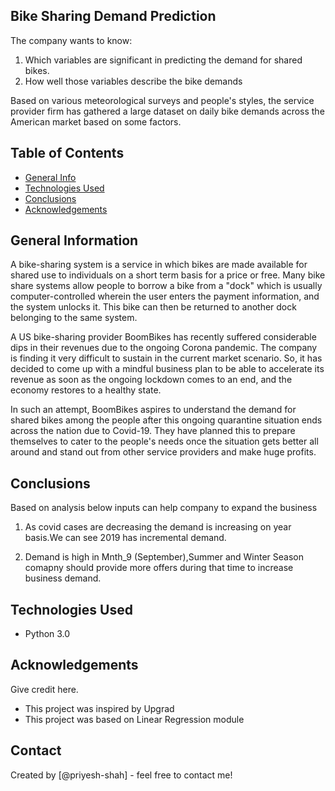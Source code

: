 ## Bike Sharing Demand Prediction
The company wants to know:

1) Which variables are significant in predicting the demand for shared bikes.
2) How well those variables describe the bike demands

Based on various meteorological surveys and people's styles, the service provider firm has gathered a large dataset on daily bike demands across the American market based on some factors. 

## Table of Contents
* [General Info](#general-information)
* [Technologies Used](#technologies-used)
* [Conclusions](#conclusions)
* [Acknowledgements](#acknowledgements)

## General Information
A bike-sharing system is a service in which bikes are made available for shared use to individuals on a short term basis for a price or free. Many bike share systems allow people to borrow a bike from a "dock" which is usually computer-controlled wherein the user enters the payment information, and the system unlocks it. This bike can then be returned to another dock belonging to the same system.

A US bike-sharing provider BoomBikes has recently suffered considerable dips in their revenues due to the ongoing Corona pandemic. The company is finding it very difficult to sustain in the current market scenario. So, it has decided to come up with a mindful business plan to be able to accelerate its revenue as soon as the ongoing lockdown comes to an end, and the economy restores to a healthy state. 

In such an attempt, BoomBikes aspires to understand the demand for shared bikes among the people after this ongoing quarantine situation ends across the nation due to Covid-19. They have planned this to prepare themselves to cater to the people's needs once the situation gets better all around and stand out from other service providers and make huge profits.

## Conclusions
Based on analysis below inputs can help company to expand the business

1) As covid cases are decreasing the demand is increasing on year basis.We can see 2019 has incremental demand.

2) Demand is high in Mnth_9 (September),Summer and Winter Season comapny should provide more offers during that time to increase business demand.

## Technologies Used
- Python 3.0

## Acknowledgements
Give credit here.
- This project was inspired by Upgrad
- This project was based on Linear Regression module


## Contact
Created by [@priyesh-shah] - feel free to contact me!